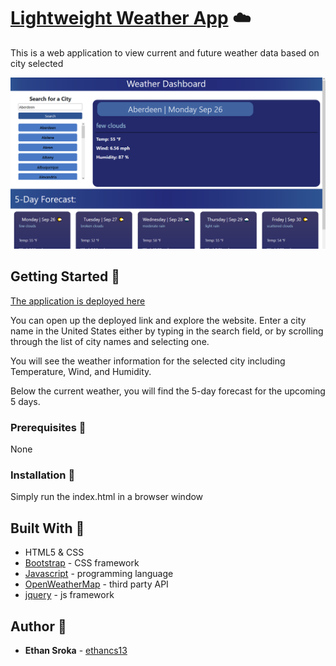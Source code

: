 # [Lightweight Weather App](https://scraper-nyt-react.herokuapp.com/) ☁️

This is a web application to view current and future weather data based on city selected

![NYT-Scraper](/assets/images/weatherDashboard.PNG)

## Getting Started 🌱
 [The application is deployed here](https://ethancs13.github.io/Weather-App-C6/)

You can open up the deployed link and explore the website. Enter a city name in the United States either by typing in the search field, or by scrolling through the list of city names and selecting one.

You will see the weather information for the selected city including Temperature, Wind, and Humidity.

Below the current weather, you will find the 5-day forecast for the upcoming 5 days.

### Prerequisites 📂

None

### Installation 📁
Simply run the index.html in a browser window

## Built With 🌙
* HTML5 & CSS
* [Bootstrap](https://getbootstrap.com/) - CSS framework
* [Javascript](https://www.javascript.com/) - programming language
* [OpenWeatherMap](https://openweathermap.org/api) - third party API
* [jquery](https://jquery.com/) - js framework


## Author 🔑
* **Ethan Sroka** - [ethancs13](https://github.com/ethancs13)